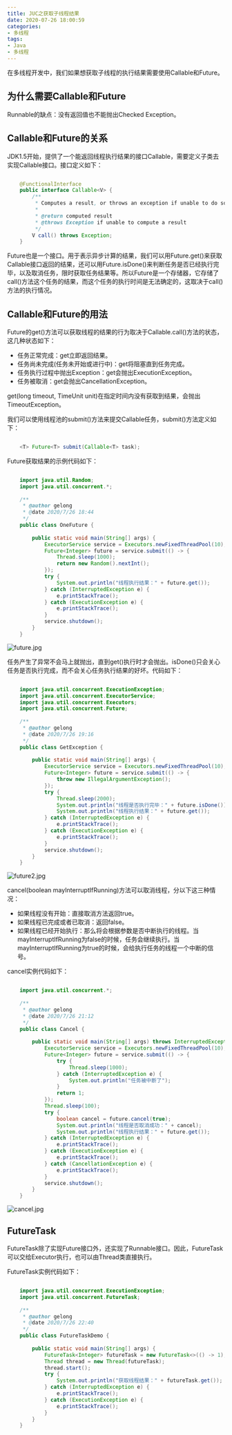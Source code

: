 ```yaml
---
title: JUC之获取子线程结果
date: 2020-07-26 18:00:59
categories:
- 多线程
tags:
- Java
- 多线程
---
```


在多线程开发中，我们如果想获取子线程的执行结果需要使用Callable和Future。

<!-- more -->

## 为什么需要Callable和Future ##

Runnable的缺点：没有返回值也不能抛出Checked Exception。

## Callable和Future的关系 ##

JDK1.5开始，提供了一个能返回线程执行结果的接口Callable，需要定义子类去实现Callable接口。接口定义如下：

```java

	@FunctionalInterface
	public interface Callable<V> {
	    /**
	     * Computes a result, or throws an exception if unable to do so.
	     *
	     * @return computed result
	     * @throws Exception if unable to compute a result
	     */
	    V call() throws Exception;
	}
```

Future也是一个接口。用于表示异步计算的结果，我们可以用Future.get()来获取Callable接口返回的结果，还可以用Future.isDone()来判断任务是否已经执行完毕，以及取消任务，限时获取任务结果等。所以Future是一个存储器，它存储了call()方法这个任务的结果，而这个任务的执行时间是无法确定的，这取决于call()方法的执行情况。


## Callable和Future的用法 ##

Future的get()方法可以获取线程的结果的行为取决于Callable.call()方法的状态，这几种状态如下：

- 任务正常完成：get立即返回结果。
- 任务尚未完成(任务未开始或进行中)：get将阻塞直到任务完成。
- 任务执行过程中抛出Exception：get会抛出ExecutionException。
- 任务被取消：get会抛出CancellationException。

get(long timeout, TimeUnit unit)在指定时间内没有获取到结果，会抛出TimeoutException。

我们可以使用线程池的submit()方法来提交Callable任务，submit()方法定义如下：

```java

	<T> Future<T> submit(Callable<T> task);
```

Future获取结果的示例代码如下：

```java

	import java.util.Random;
	import java.util.concurrent.*;
	
	/**
	 * @author gelong
	 * @date 2020/7/26 18:44
	 */
	public class OneFuture {
	
	    public static void main(String[] args) {
	        ExecutorService service = Executors.newFixedThreadPool(10);
	        Future<Integer> future = service.submit(() -> {
	            Thread.sleep(1000);
	            return new Random().nextInt();
	        });
	        try {
	            System.out.println("线程执行结果：" + future.get());
	        } catch (InterruptedException e) {
	            e.printStackTrace();
	        } catch (ExecutionException e) {
	            e.printStackTrace();
	        }
	        service.shutdown();
	    }
	}
```

![future.jpg](http://ww1.sinaimg.cn/large/b1bbb565gy1gh4ksy0pglj20gn05zwem.jpg)


任务产生了异常不会马上就抛出，直到get()执行时才会抛出。isDone()只会关心任务是否执行完成，而不会关心任务执行结果的好坏。代码如下：

```java

	import java.util.concurrent.ExecutionException;
	import java.util.concurrent.ExecutorService;
	import java.util.concurrent.Executors;
	import java.util.concurrent.Future;
	
	/**
	 * @author gelong
	 * @date 2020/7/26 19:16
	 */
	public class GetException {
	
	    public static void main(String[] args) {
	        ExecutorService service = Executors.newFixedThreadPool(10);
	        Future<Integer> future = service.submit(() -> {
	            throw new IllegalArgumentException();
	        });
	        try {
	            Thread.sleep(2000);
	            System.out.println("线程是否执行完毕：" + future.isDone());
	            System.out.println("线程执行结果：" + future.get());
	        } catch (InterruptedException e) {
	            e.printStackTrace();
	        } catch (ExecutionException e) {
	            e.printStackTrace();
	        }
	        service.shutdown();
	    }
	}
````

![future2.jpg](http://ww1.sinaimg.cn/large/b1bbb565gy1gh4ldfjwtzj20we0a8myb.jpg)

cancel(boolean mayInterruptIfRunning)方法可以取消线程，分以下这三种情况：

- 如果线程没有开始：直接取消方法返回true。
- 如果线程已完成或者已取消：返回false。
- 如果线程已经开始执行：那么将会根据参数是否中断执行的线程。当mayInterruptIfRunning为false的时候，任务会继续执行。当mayInterruptIfRunning为true的时候，会给执行任务的线程一个中断的信号。

cancel实例代码如下：

```java

	import java.util.concurrent.*;
	
	/**
	 * @author gelong
	 * @date 2020/7/26 21:12
	 */
	public class Cancel {
	
	    public static void main(String[] args) throws InterruptedException {
	        ExecutorService service = Executors.newFixedThreadPool(10);
	        Future<Integer> future = service.submit(() -> {
	            try {
	                Thread.sleep(1000);
	            } catch (InterruptedException e) {
	                System.out.println("任务被中断了");
	            }
	            return 1;
	        });
	        Thread.sleep(100);
	        try {
	            boolean cancel = future.cancel(true);
	            System.out.println("线程是否取消成功：" + cancel);
	            System.out.println("线程执行结果：" + future.get());
	        } catch (InterruptedException e) {
	            e.printStackTrace();
	        } catch (ExecutionException e) {
	            e.printStackTrace();
	        } catch (CancellationException e) {
	            e.printStackTrace();
	        }
	        service.shutdown();
	    }
	}
```

![cancel.jpg](http://ww1.sinaimg.cn/large/b1bbb565gy1gh4pvusk62j20n708h3z1.jpg)


## FutureTask ##

FutureTask除了实现Future接口外，还实现了Runnable接口。因此，FutureTask可以交给Executor执行，也可以由Thread类直接执行。

FutureTask实例代码如下：

```java

	import java.util.concurrent.ExecutionException;
	import java.util.concurrent.FutureTask;
	
	/**
	 * @author gelong
	 * @date 2020/7/26 22:40
	 */
	public class FutureTaskDemo {
	
	    public static void main(String[] args) {
	        FutureTask<Integer> futureTask = new FutureTask<>(() -> 1);
	        Thread thread = new Thread(futureTask);
	        thread.start();
	        try {
	            System.out.println("获取线程结果：" + futureTask.get());
	        } catch (InterruptedException e) {
	            e.printStackTrace();
	        } catch (ExecutionException e) {
	            e.printStackTrace();
	        }
	    }
	}
```
